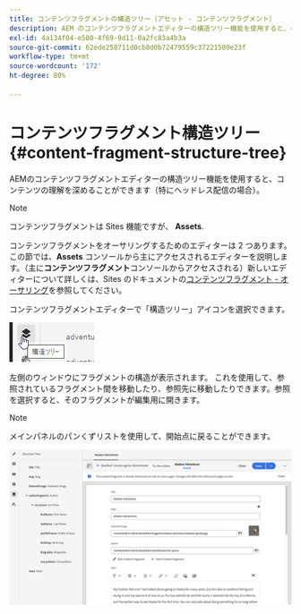 ```yaml
---
title: コンテンツフラグメントの構造ツリー（アセット - コンテンツフラグメント）
description: AEM のコンテンツフラグメントエディターの構造ツリー機能を使用すると、ヘッドレスコンテンツをより深く理解できます。
exl-id: 4a134f04-e580-4f69-9d11-0a2fc83a4b3a
source-git-commit: 62ede258711d0cb8d0b72479559c37221509e23f
workflow-type: tm+mt
source-wordcount: '172'
ht-degree: 80%

---
```


# コンテンツフラグメント構造ツリー {#content-fragment-structure-tree}

AEMのコンテンツフラグメントエディターの構造ツリー機能を使用すると、コンテンツの理解を深めることができます（特にヘッドレス配信の場合）。

>[!NOTE]
>
>コンテンツフラグメントは Sites 機能ですが、 **Assets**.
>
>コンテンツフラグメントをオーサリングするためのエディターは 2 つあります。この節では、**Assets** コンソールから主にアクセスされるエディターを説明します。（主に&#x200B;**コンテンツフラグメント**&#x200B;コンソールからアクセスされる）新しいエディターについて詳しくは、Sites のドキュメントの[コンテンツフラグメント - オーサリング](/help/sites-cloud/administering/content-fragments/authoring.md)を参照してください。

コンテンツフラグメントエディターで「構造ツリー」アイコンを選択できます。

![サイドパネルのコンテンツフラグメント構造ツリー](assets/cfm-structuretree-01.png)

左側のウィンドウにフラグメントの構造が表示されます。 これを使用して、参照されているフラグメント間を移動したり、参照先に移動したりできます。参照を選択すると、そのフラグメントが編集用に開きます。

>[!NOTE]
>
>メインパネルのパンくずリストを使用して、開始点に戻ることができます。

![コンテンツフラグメント構造ツリーの例](assets/cfm-structuretree-02.png)
